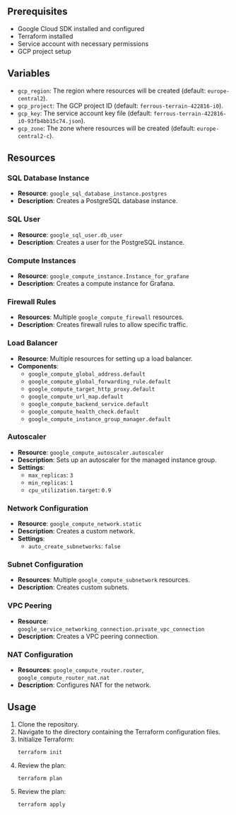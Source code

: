 
## Prerequisites

- Google Cloud SDK installed and configured
- Terraform installed
- Service account with necessary permissions
- GCP project setup

## Variables

- `gcp_region`: The region where resources will be created (default: `europe-central2`).
- `gcp_project`: The GCP project ID (default: `ferrous-terrain-422816-i0`).
- `gcp_key`: The service account key file (default: `ferrous-terrain-422816-i0-93fb4bb15c74.json`).
- `gcp_zone`: The zone where resources will be created (default: `europe-central2-c`).

## Resources

### SQL Database Instance

- **Resource**: `google_sql_database_instance.postgres`
- **Description**: Creates a PostgreSQL database instance.


### SQL User

- **Resource**: `google_sql_user.db_user`
- **Description**: Creates a user for the PostgreSQL instance.

### Compute Instances

- **Resource**: `google_compute_instance.Instance_for_grafane`
- **Description**: Creates a compute instance for Grafana.

### Firewall Rules

- **Resources**: Multiple `google_compute_firewall` resources.
- **Description**: Creates firewall rules to allow specific traffic.


### Load Balancer

- **Resource**: Multiple resources for setting up a load balancer.
- **Components**:
  - `google_compute_global_address.default`
  - `google_compute_global_forwarding_rule.default`
  - `google_compute_target_http_proxy.default`
  - `google_compute_url_map.default`
  - `google_compute_backend_service.default`
  - `google_compute_health_check.default`
  - `google_compute_instance_group_manager.default`

### Autoscaler

- **Resource**: `google_compute_autoscaler.autoscaler`
- **Description**: Sets up an autoscaler for the managed instance group.
- **Settings**:
  - `max_replicas`: `3`
  - `min_replicas`: `1`
  - `cpu_utilization.target`: `0.9`

### Network Configuration

- **Resource**: `google_compute_network.static`
- **Description**: Creates a custom network.
- **Settings**:
  - `auto_create_subnetworks`: `false`

### Subnet Configuration

- **Resources**: Multiple `google_compute_subnetwork` resources.
- **Description**: Creates custom subnets.


### VPC Peering

- **Resource**: `google_service_networking_connection.private_vpc_connection`
- **Description**: Creates a VPC peering connection.

### NAT Configuration

- **Resources**: `google_compute_router.router`, `google_compute_router_nat.nat`
- **Description**: Configures NAT for the network.


## Usage

1. Clone the repository.
2. Navigate to the directory containing the Terraform configuration files.
3. Initialize Terraform:
   ```console
   terraform init
   ```
4. Review the plan:
   ```console
   terraform plan
   ```
5. Review the plan:
   ```console
   terraform apply
   ```

